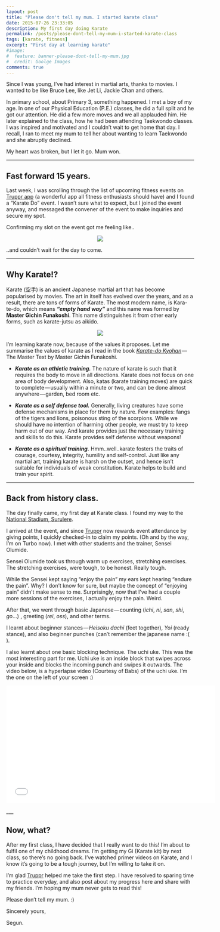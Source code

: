```yaml
---
layout: post
title: "Please don't tell my mum. I started karate class"
date: 2015-07-26 23:33:05
description: My first day doing Karate
permalink: /posts/please-dont-tell-my-mum-i-started-karate-class
tags: [karate, fitness]
excerpt: "First day at learning karate"
#image:
#  feature: banner-please-dont-tell-my-mum.jpg
#  credit: Goolge Images
comments: true
---
```


Since I was young, I’ve had interest in martial arts, thanks to movies. I wanted to be like Bruce Lee, like Jet Li, Jackie Chan and others. 

In primary school, about Primary 3, something happened. I met a boy of my age. In one of our Physical Education (P.E.) classes, he did a full split and he got our attention. He did a few more moves and we all applauded him. He later explained to the class, how he had been attending Taekwondo classes. I was inspired and motivated and I couldn’t wait to get home that day. I recall, I ran to meet my mum to tell her about wanting to learn Taekwondo and she abruptly declined.

My heart was broken, but I let it go. Mum won.

___

## Fast forward 15 years.

Last week, I was scrolling through the list of upcoming fitness events on [Truppr app](https://truppr.com/download) (a wonderful app all fitness enthusiasts should have) and I found a “Karate Do” event. I wasn’t sure what to expect, but I joined the event anyway, and messaged the convener of the event to make inquiries and secure my spot.

Confirming my slot on the event got me feeling like..

<p align="center">
	<img src="/img/please-dont-tell-my-mum-excited.gif">
</p>
..and couldn’t wait for the day to come.

___

## Why Karate!?

Karate (空手) is an ancient Japanese martial art that has become popularised by movies. The art in itself has evolved over the years, and as a result, there are tons of forms of Karate. The most modern name, is Kara-te-do, which means **_“empty hand way”_** and this name was formed by **Master Gichin Funakoshi**. This name distinguishes it from other early forms, such as karate-jutsu as aikido.

<p align="center">
	<img src="/img/karatedo.png">
</p>

I’m learning karate now, because of the values it proposes. Let me summarise the values of karate as I read in the book [*Karate-do Kyohan*](http://www.amazon.com/Karate-Do-Kyohan-The-Master-Text/dp/1568364822) — The Master Text by Master Gichin Funakoshi.

- **_Karate as an athletic training._**
The nature of karate is such that it requires the body to move in all directions. Karate does not focus on one area of body development. Also, katas (karate training moves) are quick to complete — usually within a minute or two, and can be done almost anywhere — garden, bed room etc.

- **_Karate as a self defense tool._**
Generally, living creatures have some defense mechanisms in place for them by nature. Few examples: fangs of the tigers and lions, poisonous sting of the scorpions. While we should have no intention of harming other people, we must try to keep harm out of our way. And karate provides just the necessary training and skills to do this. Karate provides self defense without weapons!

- **_Karate as a spiritual training._**
Hmm..well..karate fosters the traits of courage, courtesy, integrity, humility and self-control. Just like any martial art, training karate is harsh on the outset, and hence isn’t suitable for individuals of weak constitution. Karate helps to build and train your spirit.

___

## Back from history class.

The day finally came, my first day at Karate class. I found my way to the [National Stadium, Surulere](https://www.google.com/maps/place/National+Stadium/@6.49718,3.3649628,18z/data=!3m1!4b1!4m2!3m1!1s0x103b8c6eb757742f:0x2609ea37c744dbf2).

I arrived at the event, and since [Truppr](https://truppr.com) now rewards event attendance by giving points, I quickly checked-in to claim my points. (Oh and by the way, I’m on Turbo now). I met with other students and the trainer, Sensei Olumide.

Sensei Olumide took us through warm up exercises, stretching exercises. The stretching exercises, were tough, to be honest. Really tough.

While the Sensei kept saying “enjoy the pain” my ears kept hearing “endure the pain”. Why? I don’t know for sure, but maybe the concept of “enjoying pain” didn’t make sense to me. Surprisingly, now that I’ve had a couple more sessions of the exercises, I actually enjoy the pain. Weird.

After that, we went through basic Japanese — counting (*ichi*, *ni*, *san*, *shi*, *go*…) , greeting (*rei*, *oss*), and other terms.

I learnt about beginner stances — *Heisoku dachi* (feet together), *Yoi* (ready stance), and also beginner punches (can’t remember the japanese name :( ).

I also learnt about one basic blocking technique. The uchi uke. This was the most interesting part for me. Uchi uke is an inside block that swipes across your inside and blocks the incoming punch and swipes it outwards. The video below, is a hyperlapse video (Courtesy of Babs) of the uchi uke. I’m the one on the left of your screen :)

<p align="center">
	<iframe width="560" height="315" src="//www.youtube.com/embed/xS1buEtwA-0" frameborder="0" allowfullscreen></iframe>
</p>
___

## Now, what?

After my first class, I have decided that I really want to do this! I’m about to fulfil one of my childhood dreams. I’m getting my Gi (Karate kit) by next class, so there’s no going back. I’ve watched primer videos on Karate, and I know it’s going to be a tough journey, but I’m willing to take it on. 

I’m glad [Truppr](https://truppr.com) helped me take the first step. I have resolved to sparing time to practice everyday, and also post about my progress here and share with my friends. I’m hoping my mum never gets to read this!

Please don’t tell my mum. :)

Sincerely yours, 

Segun.
